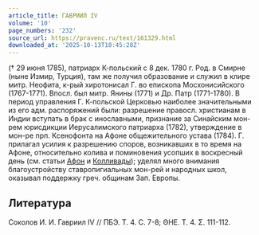 ```yaml
---
article_title: ГАВРИИЛ IV
volume: '10'
page_numbers: '232'
source_url: https://pravenc.ru/text/161329.html
downloaded_at: '2025-10-13T10:45:28Z'
---
```


(† 29 июня 1785), патриарх К-польский с 8 дек. 1780 г. Род. в Смирне (ныне Измир, Турция), там же получил образование и служил в клире митр. Неофита, к-рый хиротонисал Г. во епископа Мосхонисийского (1767-1771). Впосл. был митр. Янины (1771) и Др. Патр (1771-1780). В период управления Г. К-польской Церковью наиболее значительными из его адм. распоряжений были: разрешение правосл. христианам в Индии вступать в брак с инославными, признание за Синайским мон-рем юрисдикции Иерусалимского патриарха (1782), утверждение в мон-ре прп. Ксенофонта на Афоне общежительного устава (1784). Г. прилагал усилия к разрешению споров, возникавших в то время на Афоне, относительно колива и поминовения усопших в воскресный день (см. статьи [Афон](https://pravenc.ru/text/Афон.html) и [Колливады](https://pravenc.ru/text/Колливады.html)); уделял много внимания благоустройству ставропигиальных мон-рей и народных школ, оказывал поддержку греч. общинам Зап. Европы.

## Литература

Соколов И. И. Гавриил IV // ПБЭ. Т. 4. C. 7-8; ΘΗΕ. T. 4. Σ. 111-112.
